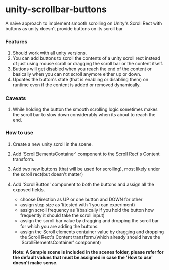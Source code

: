 # unity-scrollbar-buttons
A naive approach to implement smooth scrolling on Unity's Scroll Rect with buttons as unity doesn't provide buttons on its scroll bar

### Features
1. Should work with all unity versions.
2. You can add buttons to scroll the contents of a unity scroll rect instead of just using mouse scroll or dragging the scroll bar or the content itself.
3. Buttons will get disabled when you reach the end of the content or basically when you can not scroll anymore either up or down.
4. Updates the button's state (that is enabling or disabling them) on runtime even if the content is added or removed dynamically.


### Caveats
1. While holding the button the smooth scrolling logic sometimes makes the scroll bar to slow down considerably when its about to reach the end.

### How to use
1. Create a new unity scroll in the scene.
2. Add 'ScrollElementsContainer' component to the Scroll Rect's Content transform.
3. Add two new buttons (that will be used for scrolling), most likely under the scroll rect(but doesn't matter)
4. Add 'ScrollButton' component to both the buttons and assign all the exposed fields.
   - choose Direction as UP or one button and DOWN for other
   - assign step size as 1(tested with 1 you can experiment)
   - assign scroll frequency as 1(basically if you hold the button how frequently it should take the scroll input)
   - assign the scroll bar value by dragging and dropping the scroll bar for which you are adding the buttons.
   - assign the Scroll elements container value by dragging and dropping the Scroll Rect's Content transform.(which already should have the 'ScrollElementsContainer' component)
   
   **Note: A Sample scene is included in the scenes folder, please refer for the default values that must be assigned in case the 'How to use' doesn't make sense.**
  
